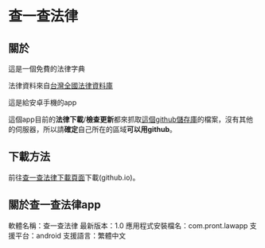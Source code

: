 # 查一查法律

## 關於

這是一個免費的法律字典

法律資料來自[台灣全國法律資料庫](https://law.moj.gov.tw/Index.aspx)

這是給安卓手機的app

這個app目前的**法律下載**/**檢查更新**都來抓取[這個github儲存庫](https://github.com/timtimtim12754/TaiwanLawApp)的檔案，沒有其他的伺服器，所以請**確定**自己所在的區域**可以用github**。

## 下載方法

前往[查一查法律下載頁面](https://timtimtim12754.github.io/apps/lawapp)下載(github.io)。

## 關於查一查法律app

軟體名稱：查一查法律
最新版本：1.0
應用程式安裝檔名：com.pront.lawapp
支援平台：android
支援語言：繁體中文
